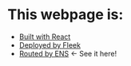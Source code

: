 # This webpage is:
- [Built with React](https://github.com/facebook/create-react-app)
- [Deployed by Fleek](https://app.fleek.co)
- [Routed by ENS](https://lyxaa.eth.limo) <- See it here!